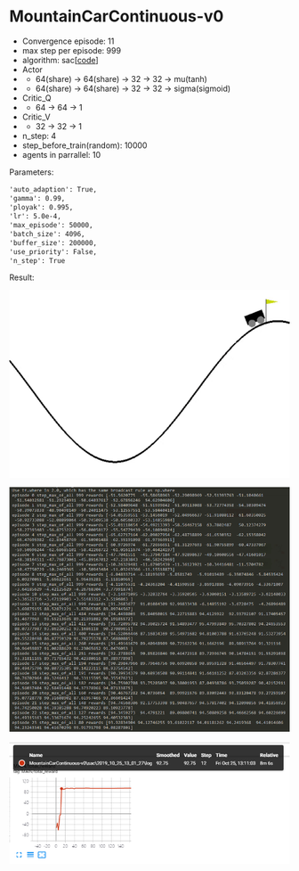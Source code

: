 # MountainCarContinuous-v0

- Convergence episode: 11
- max step per episode: 999
- algorithm: sac[[code]( https://github.com/StepNeverStop/RLs/blob/master/algorithms/tf2algos/sac.py )]
- Actor
- - 64(share) -> 64(share) -> 32 -> 32 -> mu(tanh)
- - 64(share) -> 64(share) -> 32 -> 32 -> sigma(sigmoid)
- Critic_Q
- - 64 -> 64 -> 1
- Critic_V
- - 32 -> 32 -> 1
- n_step: 4
- step_before_train(random): 10000
- agents in parrallel: 10

Parameters:
```
'auto_adaption': True,
'gamma': 0.99,
'ployak': 0.995,
'lr': 5.0e-4,
'max_episode': 50000,
'batch_size': 4096,
'buffer_size': 200000,
'use_priority': False,
'n_step': True
```

Result:

![](./result.gif)

![](./training_process.png)

![](./training_curve.png)

